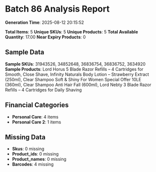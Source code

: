 # Batch 86 Analysis Report

**Generation Time**: 2025-08-12 20:15:52

**Total Items**: 5
**Unique SKUs**: 5
**Unique Products**: 5
**Total Available Quantity**: 17.00
**Near Expiry Products**: 0

## Sample Data
**Sample SKUs**: 31943526, 34852648, 36836754, 36836752, 3634920
**Sample Products**: Lord Horus 5 Blade Razor Refills – 4 Cartridges for Smooth, Close Shave, Infinity Naturals Body Lotion – Strawberry Extract (250ml), Clear Shampoo Soft & Shiny For Women Special Offer 10LE (360ml), Clear Shampoo Anti Hair Fall (600ml), Lord Nebty 3 Blade Razor Refills – 4 Cartridges for Daily Shaving

## Financial Categories
- **Personal Care**: 4 items
- **Personal Care 2**: 1 items

## Missing Data
- **Skus**: 0 missing
- **Product_ids**: 0 missing
- **Product_names**: 0 missing
- **Barcodes**: 4 missing
